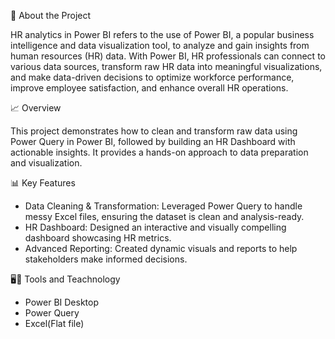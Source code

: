 🔹 About the Project

HR analytics in Power BI refers to the use of Power BI, a popular business intelligence and data visualization tool, to analyze and gain insights from human resources (HR) data. With Power BI, HR professionals can connect to various data sources, transform raw HR data into meaningful visualizations, and make data-driven decisions to optimize workforce performance, improve employee satisfaction, and enhance overall HR operations.

📈 Overview

This project demonstrates how to clean and transform raw data using Power Query in Power BI, followed by building an HR
Dashboard with actionable insights. It provides a hands-on approach to data preparation and visualization.

📊 Key Features
* Data Cleaning & Transformation: Leveraged Power Query to handle messy Excel files, ensuring the dataset is clean and analysis-ready.
* HR Dashboard: Designed an interactive and visually compelling dashboard showcasing HR metrics.
* Advanced Reporting: Created dynamic visuals and reports to help stakeholders make informed decisions.

🖥️🤔 Tools and Teachnology
* Power BI Desktop
* Power Query
* Excel(Flat file)
